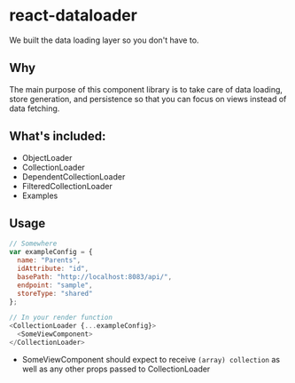 # react-dataloader
We built the data loading layer so you don't have to.

## Why
The main purpose of this component library is to take care of data loading, store generation, and persistence so that you can focus on views instead of data fetching.

## What's included:
- ObjectLoader
- CollectionLoader
- DependentCollectionLoader
- FilteredCollectionLoader
- Examples

## Usage
```javascript
// Somewhere
var exampleConfig = {
  name: "Parents",
  idAttribute: "id",
  basePath: "http://localhost:8083/api/",
  endpoint: "sample",
  storeType: "shared"
};

// In your render function
<CollectionLoader {...exampleConfig}>
  <SomeViewComponent>
</CollectionLoader>
```
- SomeViewComponent should expect to receive `(array) collection` as well as any other props passed to CollectionLoader
